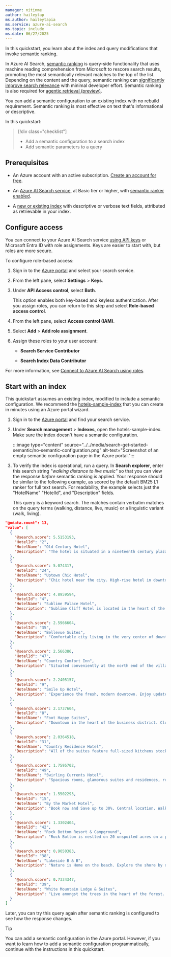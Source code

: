 ```yaml
---
manager: nitinme
author: haileytap
ms.author: haileytapia
ms.service: azure-ai-search
ms.topic: include
ms.date: 06/27/2025
---
```


In this quickstart, you learn about the index and query modifications that invoke semantic ranking.

In Azure AI Search, [semantic ranking](../../semantic-search-overview.md) is query-side functionality that uses machine reading comprehension from Microsoft to rescore search results, promoting the most semantically relevant matches to the top of the list. Depending on the content and the query, semantic ranking can [significantly improve search relevance](https://techcommunity.microsoft.com/t5/azure-ai-services-blog/azure-cognitive-search-outperforming-vector-search-with-hybrid/ba-p/3929167) with minimal developer effort. Semantic ranking is also required for [agentic retrieval (preview)](../../search-agentic-retrieval-concept.md).

You can add a semantic configuration to an existing index with no rebuild requirement. Semantic ranking is most effective on text that's informational or descriptive.

In this quickstart:

> [!div class="checklist"]
> + Add a semantic configuration to a search index
> + Add semantic parameters to a query

## Prerequisites

+ An Azure account with an active subscription. [Create an account for free](https://azure.microsoft.com/free/?WT.mc_id=A261C142F).

+ An [Azure AI Search service](../../search-create-service-portal.md), at Basic tier or higher, with [semantic ranker enabled](../../semantic-how-to-enable-disable.md).

+ A [new or existing index](../../search-how-to-create-search-index.md) with descriptive or verbose text fields, attributed as retrievable in your index. 

## Configure access

You can connect to your Azure AI Search service [using API keys](../../search-security-api-keys.md) or Microsoft Entra ID with role assignments. Keys are easier to start with, but roles are more secure.

To configure role-based access:

1. Sign in to the [Azure portal](https://portal.azure.com/) and select your search service.

1. From the left pane, select **Settings** > **Keys**.

1. Under **API Access control**, select **Both**.

   This option enables both key-based and keyless authentication. After you assign roles, you can return to this step and select **Role-based access control**.

1. From the left pane, select **Access control (IAM)**.

1. Select **Add** > **Add role assignment**.

1. Assign these roles to your user account:

   + **Search Service Contributor**

   + **Search Index Data Contributor**

For more information, see [Connect to Azure AI Search using roles](../../search-security-rbac.md).

## Start with an index

This quickstart assumes an existing index, modified to include a semantic configuration. We recommend the [hotels-sample-index](../../search-get-started-portal.md) that you can create in minutes using an Azure portal wizard.

1. Sign in to the [Azure portal](https://portal.azure.com/) and find your search service.

1. Under **Search management** > **Indexes**, open the hotels-sample-index. Make sure the index doesn't have a semantic configuration.

   :::image type="content" source="../../media/search-get-started-semantic/no-semantic-configuration.png" alt-text="Screenshot of an empty semantic configuration page in the Azure portal.":::

1. To verify the index is operational, run a query. In **Search explorer**, enter this search string *"walking distance to live music"* so that you can view the response *before* semantic ranking is applied. Your response should be similar to the following example, as scored by the default BM25 L1 ranker for full text search. For readability, the example selects just the "HotelName" "HotelId", and "Description" fields.

   This query is a keyword search. The matches contain verbatim matches on the query terms (walking, distance, live, music) or a linguistic variant (walk, living).

  ```json
  "@odata.count": 13,
  "value": [
    {
      "@search.score": 5.5153193,
      "HotelId": "2",
      "HotelName": "Old Century Hotel",
      "Description": "The hotel is situated in a nineteenth century plaza, which has been expanded and renovated to the highest architectural standards to create a modern, functional and first-class hotel in which art and unique historical elements coexist with the most modern comforts. The hotel also regularly hosts events like wine tastings, beer dinners, and live music."
    },
    {
      "@search.score": 5.074317,
      "HotelId": "24",
      "HotelName": "Uptown Chic Hotel",
      "Description": "Chic hotel near the city. High-rise hotel in downtown, within walking distance to theaters, art galleries, restaurants and shops. Visit Seattle Art Museum by day, and then head over to Benaroya Hall to catch the evening's concert performance."
    },
    {
      "@search.score": 4.8959594,
      "HotelId": "4",
      "HotelName": "Sublime Palace Hotel",
      "Description": "Sublime Cliff Hotel is located in the heart of the historic center of Sublime in an extremely vibrant and lively area within short walking distance to the sites and landmarks of the city and is surrounded by the extraordinary beauty of churches, buildings, shops and monuments. Sublime Cliff is part of a lovingly restored 19th century resort, updated for every modern convenience."
    },
    {
      "@search.score": 2.5966604,
      "HotelId": "35",
      "HotelName": "Bellevue Suites",
      "Description": "Comfortable city living in the very center of downtown Bellevue. Newly reimagined, this hotel features apartment-style suites with sleeping, living and work spaces. Located across the street from the Light Rail to downtown. Free shuttle to the airport."
    },
    {
      "@search.score": 2.566386,
      "HotelId": "47",
      "HotelName": "Country Comfort Inn",
      "Description": "Situated conveniently at the north end of the village, the inn is just a short walk from the lake, offering reasonable rates and all the comforts home inlcuding living room suites and functional kitchens. Pets are welcome."
    },
    {
      "@search.score": 2.2405157,
      "HotelId": "9",
      "HotelName": "Smile Up Hotel",
      "Description": "Experience the fresh, modern downtown. Enjoy updated rooms, bold style & prime location. Don't miss our weekend live music series featuring who's new/next on the scene."
    },
    {
      "@search.score": 2.1737604,
      "HotelId": "8",
      "HotelName": "Foot Happy Suites",
      "Description": "Downtown in the heart of the business district. Close to everything. Leave your car behind and walk to the park, shopping, and restaurants. Or grab one of our bikes and take your explorations a little further."
    },
    {
      "@search.score": 2.0364518,
      "HotelId": "31",
      "HotelName": "Country Residence Hotel",
      "Description": "All of the suites feature full-sized kitchens stocked with cookware, separate living and sleeping areas and sofa beds. Some of the larger rooms have fireplaces and patios or balconies. Experience real country hospitality in the heart of bustling Nashville. The most vibrant music scene in the world is just outside your front door."
    },
    {
      "@search.score": 1.7595702,
      "HotelId": "49",
      "HotelName": "Swirling Currents Hotel",
      "Description": "Spacious rooms, glamorous suites and residences, rooftop pool, walking access to shopping, dining, entertainment and the city center. Each room comes equipped with a microwave, a coffee maker and a minifridge. In-room entertainment includes complimentary W-Fi and flat-screen TVs. "
    },
    {
      "@search.score": 1.5502293,
      "HotelId": "15",
      "HotelName": "By the Market Hotel",
      "Description": "Book now and Save up to 30%. Central location. Walking distance from the Empire State Building & Times Square, in the Chelsea neighborhood. Brand new rooms. Impeccable service."
    },
    {
      "@search.score": 1.3302404,
      "HotelId": "42",
      "HotelName": "Rock Bottom Resort & Campground",
      "Description": "Rock Bottom is nestled on 20 unspoiled acres on a private cove of Rock Bottom Lake. We feature both lodging and campground accommodations to suit just about every taste. Even though we are out of the traffic of the city, getting there is only a short drive away."
    },
    {
      "@search.score": 0.9050383,
      "HotelId": "38",
      "HotelName": "Lakeside B & B",
      "Description": "Nature is Home on the beach. Explore the shore by day, and then come home to our shared living space to relax around a stone fireplace, sip something warm, and explore the library by night. Save up to 30 percent. Valid Now through the end of the year. Restrictions and blackouts may apply."
    },
    {
      "@search.score": 0.7334347,
      "HotelId": "39",
      "HotelName": "White Mountain Lodge & Suites",
      "Description": "Live amongst the trees in the heart of the forest. Hike along our extensive trail system. Visit the Natural Hot Springs, or enjoy our signature hot stone massage in the Cathedral of Firs. Relax in the meditation gardens, or join new friends around the communal firepit. Weekend evening entertainment on the patio features special guest musicians or poetry readings."
    }
  ]
   ```

Later, you can try this query again after semantic ranking is configured to see how the response changes.

> [!TIP]
> You can add a semantic configuration in the Azure portal. However, if you want to learn how to add a semantic configuration programmatically, continue with the instructions in this quickstart.
>
